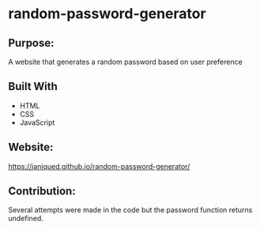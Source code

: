 # random-password-generator

## Purpose:
A website that generates a random password based on user preference

## Built With
* HTML
* CSS
* JavaScript

## Website:
https://janiqued.github.io/random-password-generator/

## Contribution: 
Several attempts were made in the code but the password function returns undefined. 
